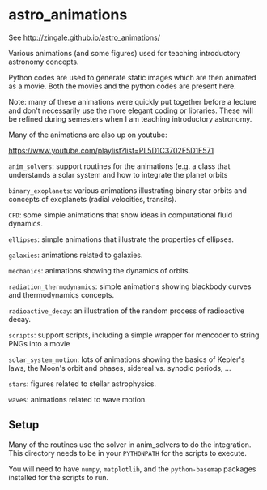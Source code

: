 astro_animations
================

See http://zingale.github.io/astro_animations/

Various animations (and some figures) used for teaching introductory
astronomy concepts.  

Python codes are used to generate static images which are then
animated as a movie.  Both the movies and the python codes are present
here.

Note: many of these animations were quickly put together before a
lecture and don't necessarily use the more elegant coding or
libraries.  These will be refined during semesters when I am teaching
introductory astronomy.

Many of the animations are also up on youtube:

https://www.youtube.com/playlist?list=PL5D1C3702F5D1E571

`anim_solvers`: support routines for the animations (e.g. a class
that understands a solar system and how to integrate the planet
orbits

`binary_exoplanets`: various animations illustrating binary star
orbits and concepts of exoplanets (radial velocities, transits).

`CFD`: some simple animations that show ideas in computational fluid
dynamics.

`ellipses`: simple animations that illustrate the properties of 
ellipses.

`galaxies`: animations related to galaxies.

`mechanics`: animations showing the dynamics of orbits.

`radiation_thermodynamics`: simple animations showing blackbody
curves and thermodynamics concepts.

`radioactive_decay`: an illustration of the random process of
radioactive decay.

`scripts`: support scripts, including a simple wrapper for mencoder to
string PNGs into a movie

`solar_system_motion`: lots of animations showing the basics of 
Kepler's laws, the Moon's orbit and phases, sidereal vs. synodic
periods, ...

`stars`: figures related to stellar astrophysics.

`waves`: animations related to wave motion.


## Setup

Many of the routines use the solver in anim_solvers to do the
integration.  This directory needs to be in your `PYTHONPATH` for the
scripts to execute.

You will need to have `numpy`, `matplotlib`, and the `python-basemap`
packages installed for the scripts to run.
